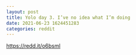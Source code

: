 ```yaml
--- 
layout: post 
title: Yolo day 3. I’ve no idea what I’m doing 
date: 2021-06-23 1624451283 
categories: reddit 
--- 
```

https://redd.it/o6bsml